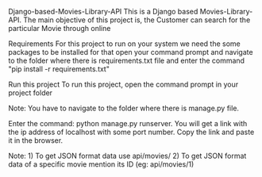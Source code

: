 Django-based-Movies-Library-API
This is a Django based Movies-Library-API. The main objective of this project is, the Customer can search for the particular Movie through online

Requirements
For this project to run on your system we need the some packages to be installed for that open your command prompt and navigate to the folder where there is requirements.txt file and enter the command "pip install -r requirements.txt"

Run this project
To run this project, open the command prompt in your project folder

Note: You have to navigate to the folder where there is manage.py file.

Enter the command: python manage.py runserver. You will get a link with the ip address of localhost with some port number. Copy the link and paste it in the browser.

Note: 1) To get JSON format data use api/movies/
      2) To get JSON format data of a specific movie mention its ID (eg: api/movies/1)
